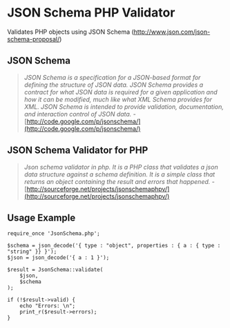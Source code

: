 JSON Schema PHP Validator
=

Validates PHP objects using JSON Schema (http://www.json.com/json-schema-proposal/)

JSON Schema
-

> *JSON Schema is a specification for a JSON-based format for defining the structure of JSON data. JSON Schema provides a contract for what JSON data is required for a given application and how it can be modified, much like what XML Schema provides for XML. JSON Schema is intended to provide validation, documentation, and interaction control of JSON data.* - [http://code.google.com/p/jsonschema/](http://code.google.com/p/jsonschema/)

JSON Schema Validator for PHP
-

> *Json schema validator in php. It is a PHP class that validates a json data structure against a schema definition. It is a simple class that returns an object containing the result and errors that happened.* - [http://sourceforge.net/projects/jsonschemaphpv/](http://sourceforge.net/projects/jsonschemaphpv/)

Usage Example
-
    require_once 'JsonSchema.php';

    $schema = json_decode('{ type : "object", properties : { a : { type : "string" }} }');
    $json = json_decode('{ a : 1 }');

    $result = JsonSchema::validate(
        $json,
        $schema
    );

    if (!$result->valid) {
        echo "Errors: \n";
        print_r($result->errors);
    }
